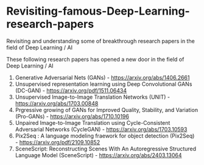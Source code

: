 # Revisiting-famous-Deep-Learning-research-papers
Revisiting and understanding some of breakthrough research papers in the field of Deep Learning / AI

These following research papers has opened a new door in the field of Deep Learning / AI

1. Generative Adversarial Nets (GANs) - https://arxiv.org/abs/1406.2661
2. Unsupervised representation learning using Deep Convolutional GANs (DC-GAN) - https://arxiv.org/pdf/1511.06434
3. Unsupervised Image-to-Image Translation Networks (UNIT) - https://arxiv.org/abs/1703.00848
4. Prgressive growing of GANs for Improved Quality, Stability, and Variation (Pro-GANs)  - https://arxiv.org/abs/1710.10196
5. Unpaired Image-to-Image Translation using Cycle-Consistent Adversarial Networks (CycleGAN) - https://arxiv.org/abs/1703.10593
6. Pix2Seq : A language modeling fraework for object detection (Pix2Seq) -  https://arxiv.org/pdf/2109.10852
7. SceneScript: Reconstructing Scenes With An Autoregressive Structured Language Model (SceneScript) - https://arxiv.org/abs/2403.13064
